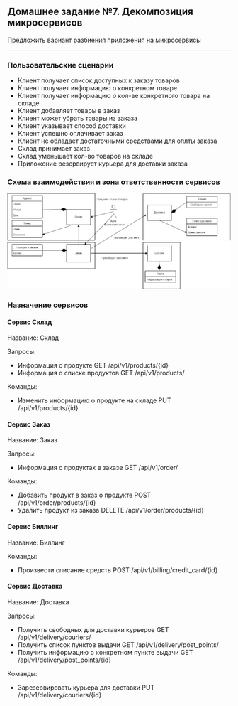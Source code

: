 ## Домашнее задание №7. Декомпозиция микросервисов

Предложить вариант разбиения приложения на микросервисы

---

### Пользовательские сценарии

- Клиент получает список доступных к заказу товаров
- Клиент получает информацию о конкретном товаре
- Клиент получает информацию о кол-ве конкретного товара на складе
- Клиент добавляет товары в заказ
- Клиент может убрать товары из заказа
- Клиент указывает способ доставки
- Клиент успешно оплачивает заказ
- Клиент не обладает достаточными средствами для оплты заказа
- Склад принимает заказ
- Склад уменьшает кол-во товаров на складе
- Приложение резервирует курьера для доставки заказа


### Схема взаимодействия и зона ответственности сервисов

![alt text](https://github.com/MyHardWay/otus-microservices-architect/blob/main/3rd_hw/Схема.jpg)


### Назначение сервисов

#### Сервис Склад

Название:
Склад

Запросы:
- Информация о продукте GET /api/v1/products/{id}
- Информация о списке продуктов GET /api/v1/products/


Команды:
- Изменить информацию о продукте на складе PUT /api/v1/products/{id}


#### Сервис Заказ

Название:
Заказ

Запросы:
- Информация о продуктах в заказе GET /api/v1/order/

Команды:
- Добавить продукт в заказ о продукте POST /api/v1/order/products/{id}
- Удалить продукт из заказа DELETE /api/v1/order/products/{id}

#### Сервис Биллинг

Название:
Биллинг

Команды:
- Произвести списание средств  POST /api/v1/billing/credit_card/{id}

#### Сервис Доставка

Название:
Доставка

Запросы:
- Получить свободных для доставки курьеров GET /api/v1/delivery/couriers/
- Получить список пунктов выдачи GET /api/v1/delivery/post_points/
- Получить информацию о конкретном пункте выдачи  GET /api/v1/delivery/post_points/{id}

Команды:
- Зарезервировать курьера для доставки PUT /api/v1/delivery/couriers/{id}


